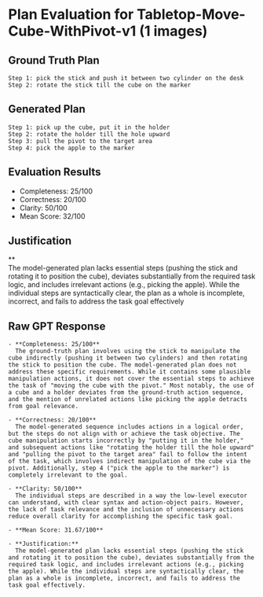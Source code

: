 # Plan Evaluation for Tabletop-Move-Cube-WithPivot-v1 (1 images)

## Ground Truth Plan
```
Step 1: pick the stick and push it between two cylinder on the desk
Step 2: rotate the stick till the cube on the marker
```

## Generated Plan
```
Step 1: pick up the cube, put it in the holder
Step 2: rotate the holder till the hole upward
Step 3: pull the pivot to the target area
Step 4: pick the apple to the marker
```

## Evaluation Results
- Completeness: 25/100
- Correctness: 20/100
- Clarity: 50/100
- Mean Score: 32/100

## Justification
**  
  The model-generated plan lacks essential steps (pushing the stick and rotating it to position the cube), deviates substantially from the required task logic, and includes irrelevant actions (e.g., picking the apple). While the individual steps are syntactically clear, the plan as a whole is incomplete, incorrect, and fails to address the task goal effectively

## Raw GPT Response
```
- **Completeness: 25/100**  
  The ground-truth plan involves using the stick to manipulate the cube indirectly (pushing it between two cylinders) and then rotating the stick to position the cube. The model-generated plan does not address these specific requirements. While it contains some plausible manipulation actions, it does not cover the essential steps to achieve the task of "moving the cube with the pivot." Most notably, the use of a cube and a holder deviates from the ground-truth action sequence, and the mention of unrelated actions like picking the apple detracts from goal relevance.

- **Correctness: 20/100**  
  The model-generated sequence includes actions in a logical order, but the steps do not align with or achieve the task objective. The cube manipulation starts incorrectly by "putting it in the holder," and subsequent actions like "rotating the holder till the hole upward" and "pulling the pivot to the target area" fail to follow the intent of the task, which involves indirect manipulation of the cube via the pivot. Additionally, step 4 ("pick the apple to the marker") is completely irrelevant to the goal.

- **Clarity: 50/100**  
  The individual steps are described in a way the low-level executor can understand, with clear syntax and action-object pairs. However, the lack of task relevance and the inclusion of unnecessary actions reduce overall clarity for accomplishing the specific task goal.

- **Mean Score: 31.67/100**  

- **Justification:**  
  The model-generated plan lacks essential steps (pushing the stick and rotating it to position the cube), deviates substantially from the required task logic, and includes irrelevant actions (e.g., picking the apple). While the individual steps are syntactically clear, the plan as a whole is incomplete, incorrect, and fails to address the task goal effectively.
```
